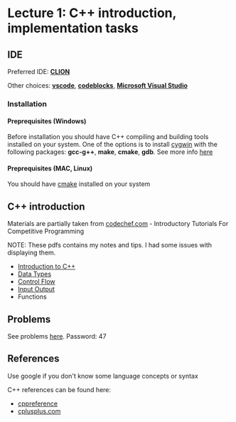 # Lecture 1: C++ introduction, implementation tasks

## IDE
Preferred IDE: **[CLION](https://www.jetbrains.com/clion/)**

Other choices: **[vscode](https://code.visualstudio.com/)**, **[codeblocks](http://www.codeblocks.org/)**, **[Microsoft Visual Studio](https://visualstudio.microsoft.com/vs/)**

### Installation

#### Preprequisites (Windows)
Before installation you should have C++ compiling and building tools installed on your system. One of the options is to install [cygwin](https://www.cygwin.com/) with the following packages: **gcc-g++**, **make**, **cmake**, **gdb**. See more info [here](https://www.jetbrains.com/help/clion/quick-tutorial-on-configuring-clion-on-windows.html)

#### Preprequisites (MAC, Linux)
You should have [cmake](https://cmake.org/) installed on your system

## C++ introduction

Materials are partially taken from [codechef.com](https://www.codechef.com/ioi/basics#) - Introductory Tutorials For Competitive Programming

NOTE: These pdfs contains my notes and tips. I had some issues with displaying them.

* [Introduction to C++](Materials/Introduction_to_C++.pdf)
* [Data Types](Materials/DATATYPES+.pdf)
* [Control Flow](Materials/Control_Flow.pdf)
* [Input Output](Materials/IO.pdf)
* Functions

## Problems

See problems [here](https://vjudge.net/contest/339635). Password: 47

## References

Use google if you don't know some language concepts or syntax

C++ references can be found here:
* [cppreference](https://en.cppreference.com/w/)
* [cplusplus.com](http://www.cplusplus.com/)
